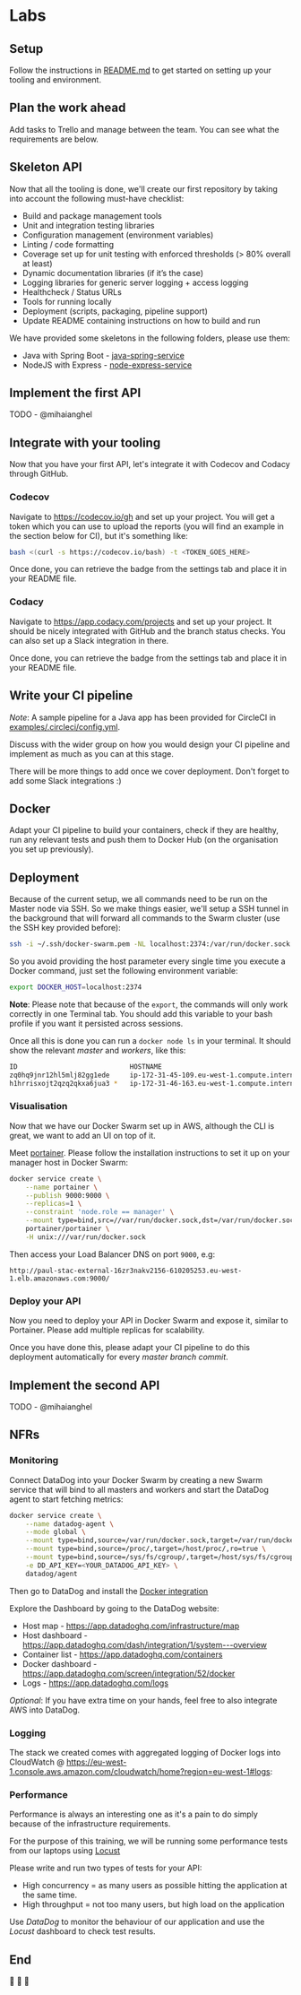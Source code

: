 # Labs

## Setup

Follow the instructions in [README.md](../README.md) to get started on setting up your tooling and environment.

## Plan the work ahead

Add tasks to Trello and manage between the team. You can see what the requirements are below.

## Skeleton API

Now that all the tooling is done, we'll create our first repository by taking into account the following must-have checklist:

- Build and package management tools
- Unit and integration testing libraries
- Configuration management (environment variables)
- Linting / code formatting
- Coverage set up for unit testing with enforced thresholds (> 80% overall at least)
- Dynamic documentation libraries (if it’s the case)
- Logging libraries for generic server logging + access logging
- Healthcheck / Status URLs
- Tools for running locally
- Deployment (scripts, packaging, pipeline support)
- Update README containing instructions on how to build and run

We have provided some skeletons in the following folders, please use them:

* Java with Spring Boot - [java-spring-service](../examples/java-spring-service)
* NodeJS with Express - [node-express-service](../examples/node-express-service)

## Implement the first API

TODO - @mihaianghel

## Integrate with your tooling

Now that you have your first API, let's integrate it with Codecov and Codacy through GitHub.

### Codecov

Navigate to https://codecov.io/gh and set up your project. You will get a token which you can use to upload the reports
(you will find an example in the section below for CI), but it's something like:

```bash
bash <(curl -s https://codecov.io/bash) -t <TOKEN_GOES_HERE>
```

Once done, you can retrieve the badge from the settings tab and place it in your README file.

### Codacy

Navigate to https://app.codacy.com/projects and set up your project. It should be nicely integrated with GitHub and
the branch status checks. You can also set up a Slack integration in there.

Once done, you can retrieve the badge from the settings tab and place it in your README file.

## Write your CI pipeline

*Note*: A sample pipeline for a Java app has been provided for CircleCI in [examples/.circleci/config.yml](examples/.circleci/config.yml).

Discuss with the wider group on how you would design your CI pipeline and implement as much as you can at this stage.

There will be more things to add once we cover deployment. Don't forget to add some Slack integrations :)

## Docker

Adapt your CI pipeline to build your containers, check if they are healthy, run any relevant tests and push them to 
Docker Hub (on the organisation you set up previously).

## Deployment

Because of the current setup, we all commands need to be run on the Master node via SSH. So we make things easier, we'll setup
a SSH tunnel in the background that will forward all commands to the Swarm cluster (use the SSH key provided before):

```bash
ssh -i ~/.ssh/docker-swarm.pem -NL localhost:2374:/var/run/docker.sock docker@YOUR_MASTER_PUBLIC_IP &
```

So you avoid providing the host parameter every single time you execute a Docker command, just set the following environment variable:

```bash
export DOCKER_HOST=localhost:2374
```

**Note**: Please note that because of the `export`, the commands will only work correctly in one Terminal tab. You should add this
variable to your bash profile if you want it persisted across sessions.

Once all this is done you can run a `docker node ls` in your terminal. It should show the relevant *master* and *workers*,
like this:

```bash
ID                            HOSTNAME                                      STATUS              AVAILABILITY        MANAGER STATUS      ENGINE VERSION
zq0hq9jnr12hl5mlj82gg1ede     ip-172-31-45-109.eu-west-1.compute.internal   Ready               Active                                  18.03.0-ce
h1hrrisxojt2qzq2qkxa6jua3 *   ip-172-31-46-163.eu-west-1.compute.internal   Ready               Active              Leader              18.03.0-ce
```

### Visualisation

Now that we have our Docker Swarm set up in AWS, although the CLI is great, we want to add an UI on top of it.

Meet [portainer](https://portainer.io). Please follow the installation instructions to set it up on your manager host in 
Docker Swarm:

```bash
docker service create \
    --name portainer \
    --publish 9000:9000 \
    --replicas=1 \
    --constraint 'node.role == manager' \
    --mount type=bind,src=//var/run/docker.sock,dst=/var/run/docker.sock \
    portainer/portainer \
    -H unix:///var/run/docker.sock
```

Then access your Load Balancer DNS on port `9000`, e.g:

`http://paul-stac-external-16zr3nakv2156-610205253.eu-west-1.elb.amazonaws.com:9000/`

### Deploy your API

Now you need to deploy your API in Docker Swarm and expose it, similar to Portainer. Please add multiple replicas for
scalability.

Once you have done this, please adapt your CI pipeline to do this deployment automatically for every *master branch commit*.

## Implement the second API

TODO - @mihaianghel

## NFRs

### Monitoring

Connect DataDog into your Docker Swarm by creating a new Swarm service that will bind to all masters and workers and start
the DataDog agent to start fetching metrics:

```bash
docker service create \
    --name datadog-agent \
    --mode global \
    --mount type=bind,source=/var/run/docker.sock,target=/var/run/docker.sock,ro=true \
    --mount type=bind,source=/proc/,target=/host/proc/,ro=true \
    --mount type=bind,source=/sys/fs/cgroup/,target=/host/sys/fs/cgroup,ro=true \
    -e DD_API_KEY=<YOUR_DATADOG_API_KEY> \
    datadog/agent
```

Then go to DataDog and install the [Docker integration](https://app.datadoghq.com/account/settings#integrations/docker)

Explore the Dashboard by going to the DataDog website: 
- Host map - https://app.datadoghq.com/infrastructure/map
- Host dashboard - https://app.datadoghq.com/dash/integration/1/system---overview
- Container list - https://app.datadoghq.com/containers
- Docker dashboard - https://app.datadoghq.com/screen/integration/52/docker
- Logs - https://app.datadoghq.com/logs

*Optional*: If you have extra time on your hands, feel free to also integrate AWS into DataDog.

### Logging

The stack we created comes with aggregated logging of Docker logs into CloudWatch @ https://eu-west-1.console.aws.amazon.com/cloudwatch/home?region=eu-west-1#logs:

### Performance

Performance is always an interesting one as it's a pain to do simply because of the infrastructure requirements.

For the purpose of this training, we will be running some performance tests from our laptops using [Locust](https://locust.io/)

Please write and run two types of tests for your API:

- High concurrency = as many users as possible hitting the application at the same time.
- High throughput = not too many users, but high load on the application

Use *DataDog* to monitor the behaviour of our application and use the *Locust* dashboard to check test results.

## End

:clap: :clap: :clap:

